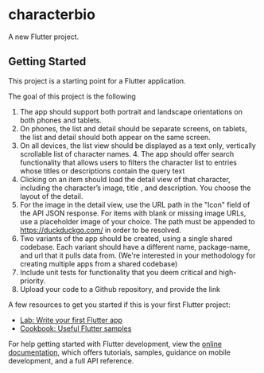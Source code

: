 # characterbio

A new Flutter project.

## Getting Started

This project is a starting point for a Flutter application.

The goal of this project is the following 

1. The app should support both portrait and landscape orientations on both phones and tablets.
2. On phones, the list and detail should be separate screens, on tablets, the list and detail should both appear on the same screen.
3. On all devices, the list view should be displayed as a text only, vertically scrollable list of character names. 4.
The app should offer search functionality that allows users to filters the character list to entries whose titles or descriptions contain the query text
5. Clicking on an item should load the detail view of that character, including the character’s image, title , and description. You choose the layout of the detail.
6. For the image in the detail view, use the URL path in the "Icon" field of the API JSON response. For items with blank or missing image URLs, use a placeholder image of your choice. The path must be appended to https://duckduckgo.com/
in order to be resolved.
7. Two variants of the app should be created, using a single shared codebase. Each variant should have a different name, package-name, and url that it pulls data from. (We're interested in your methodology for creating multiple apps from a shared codebase)
8. Include unit tests for functionality that you deem critical and high-priority.
9. Upload your code to a Github repository, and provide the link

A few resources to get you started if this is your first Flutter project:

- [Lab: Write your first Flutter app](https://docs.flutter.dev/get-started/codelab)
- [Cookbook: Useful Flutter samples](https://docs.flutter.dev/cookbook)

For help getting started with Flutter development, view the
[online documentation](https://docs.flutter.dev/), which offers tutorials,
samples, guidance on mobile development, and a full API reference.
